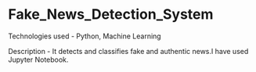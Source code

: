 # Fake_News_Detection_System

Technologies used - Python, Machine Learning 

Description -  It  detects and  classifies  fake and authentic news.I have used Jupyter Notebook.
